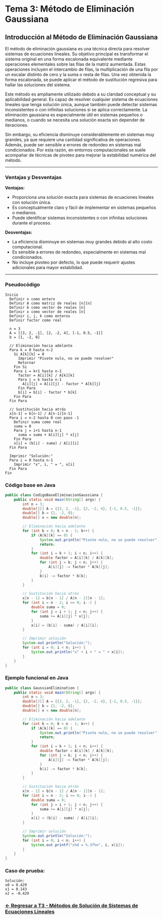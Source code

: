 # Tema 3: Método de Eliminación Gaussiana

## Introducción al Método de Eliminación Gaussiana

El método de eliminación gaussiana es una técnica directa para resolver sistemas de ecuaciones lineales. Su objetivo principal es transformar el sistema original en una forma escalonada equivalente mediante operaciones elementales sobre las filas de la matriz aumentada. Estas operaciones incluyen el intercambio de filas, la multiplicación de una fila por un escalar distinto de cero y la suma o resta de filas. Una vez obtenida la forma escalonada, se puede aplicar el método de sustitución regresiva para hallar las soluciones del sistema.

Este método es ampliamente utilizado debido a su claridad conceptual y su aplicabilidad general. Es capaz de resolver cualquier sistema de ecuaciones lineales que tenga solución única, aunque también puede detectar sistemas inconsistentes o con infinitas soluciones si se aplica correctamente. La eliminación gaussiana es especialmente útil en sistemas pequeños o medianos, o cuando se necesita una solución exacta sin depender de iteraciones.

Sin embargo, su eficiencia disminuye considerablemente en sistemas muy grandes, ya que requiere una cantidad significativa de operaciones. Además, puede ser sensible a errores de redondeo en sistemas mal condicionados. Por esta razón, en entornos computacionales se suele acompañar de técnicas de pivoteo para mejorar la estabilidad numérica del método.

---

### Ventajas y Desventajas

**Ventajas:**
- Proporciona una solución exacta para sistemas de ecuaciones lineales con solución única.
- Es conceptualmente claro y fácil de implementar en sistemas pequeños o medianos.
- Puede identificar sistemas inconsistentes o con infinitas soluciones durante el proceso.

**Desventajas:**
- La eficiencia disminuye en sistemas muy grandes debido al alto costo computacional.
- Es sensible a errores de redondeo, especialmente en sistemas mal condicionados.
- No incluye pivoteo por defecto, lo que puede requerir ajustes adicionales para mayor estabilidad.

---

### Pseudocódigo

```text
Inicio
  Definir n como entero
  Definir A como matriz de reales [n][n]
  Definir b como vector de reales [n]
  Definir x como vector de reales [n]
  Definir i, j, k como enteros
  Definir factor como real

  n = 3
  A = [[3, 2, -1], [2, -2, 4], [-1, 0.5, -1]]
  b = [1, -2, 0]

  // Eliminación hacia adelante
  Para k = 0 hasta n-2
    Si A[k][k] = 0
      Imprimir "Pivote nulo, no se puede resolver"
      Retornar
    Fin Si
    Para i = k+1 hasta n-1
      factor = A[i][k] / A[k][k]
      Para j = k hasta n-1
        A[i][j] = A[i][j] - factor * A[k][j]
      Fin Para
      b[i] = b[i] - factor * b[k]
    Fin Para
  Fin Para

  // Sustitución hacia atrás
  x[n-1] = b[n-1] / A[n-1][n-1]
  Para i = n-2 hasta 0 con paso -1
    Definir suma como real
    suma = 0
    Para j = i+1 hasta n-1
      suma = suma + A[i][j] * x[j]
    Fin Para
    x[i] = (b[i] - suma) / A[i][i]
  Fin Para

  Imprimir "Solución:"
  Para i = 0 hasta n-1
    Imprimir "x", i, " = ", x[i]
  Fin Para
Fin
```

### Código base en Java

```java
public class CodigoBaseEliminacionGaussiana {
    public static void main(String[] args) {
        int n = 3;
        double[][] A = {{3, 2, -1}, {2, -2, 4}, {-1, 0.5, -1}};
        double[] b = {1, -2, 0};
        double[] x = new double[n];

        // Eliminación hacia adelante
        for (int k = 0; k < n - 1; k++) {
            if (A[k][k] == 0) {
                System.out.println("Pivote nulo, no se puede resolver");
                return;
            }
            for (int i = k + 1; i < n; i++) {
                double factor = A[i][k] / A[k][k];
                for (int j = k; j < n; j++) {
                    A[i][j] -= factor * A[k][j];
                }
                b[i] -= factor * b[k];
            }
        }

        // Sustitución hacia atrás
        x[n - 1] = b[n - 1] / A[n - 1][n - 1];
        for (int i = n - 2; i >= 0; i--) {
            double suma = 0;
            for (int j = i + 1; j < n; j++) {
                suma += A[i][j] * x[j];
            }
            x[i] = (b[i] - suma) / A[i][i];
        }

        // Imprimir solución
        System.out.println("Solución:");
        for (int i = 0; i < n; i++) {
            System.out.println("x" + i + " = " + x[i]);
        }
    }
}
```

### Ejemplo funcional en Java

```java
public class GaussianElimination {
    public static void main(String[] args) {
        int n = 3;
        double[][] A = {{3, 2, -1}, {2, -2, 4}, {-1, 0.5, -1}};
        double[] b = {1, -2, 0};
        double[] x = new double[n];

        // Eliminación hacia adelante
        for (int k = 0; k < n - 1; k++) {
            if (A[k][k] == 0) {
                System.out.println("Pivote nulo, no se puede resolver");
                return;
            }
            for (int i = k + 1; i < n; i++) {
                double factor = A[i][k] / A[k][k];
                for (int j = k; j < n; j++) {
                    A[i][j] -= factor * A[k][j];
                }
                b[i] -= factor * b[k];
            }
        }

        // Sustitución hacia atrás
        x[n - 1] = b[n - 1] / A[n - 1][n - 1];
        for (int i = n - 2; i >= 0; i--) {
            double suma = 0;
            for (int j = i + 1; j < n; j++) {
                suma += A[i][j] * x[j];
            }
            x[i] = (b[i] - suma) / A[i][i];
        }

        // Imprimir solución
        System.out.println("Solución:");
        for (int i = 0; i < n; i++) {
            System.out.printf("x%d = %.3f%n", i, x[i]);
        }
    }
}
```

### Caso de prueba:

```text
Solución:
x0 = 0.429
x1 = 0.143
x2 = -0.429
```
### [<- Regresar a T3 - Métodos de Solución de Sistemas de Ecuaciones Lineales ](https://github.com/Yayackie/Trabajos_Metodos-Numericos/blob/main/T3%20-%20M%C3%A9todos%20de%20Soluci%C3%B3n%20de%20Sistemas%20de%20Ecuaciones%20Lineales/Introducci%C3%B3n%20a%20los%20M%C3%A9todos%20de%20Soluci%C3%B3n%20de%20Sistemas%20de%20Ecuaciones%20Lineales.md)
